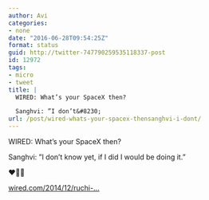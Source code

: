 ```yaml
---
author: Avi
categories:
- none
date: "2016-06-28T09:54:25Z"
format: status
guid: http://twitter-747790259535118337-post
id: 12972
tags:
- micro
- tweet
title: |
  WIRED: What’s your SpaceX then?

  Sanghvi: ”I don’t&#8230;
url: /post/wired-whats-your-spacex-thensanghvi-i-dont/
---
```

WIRED: What’s your SpaceX then?

Sanghvi: ”I don’t know yet, if I did I would be doing it.”

❤️💪🤘

[wired.com/2014/12/ruchi-…](http://www.wired.com/2014/12/ruchi-qa/)
